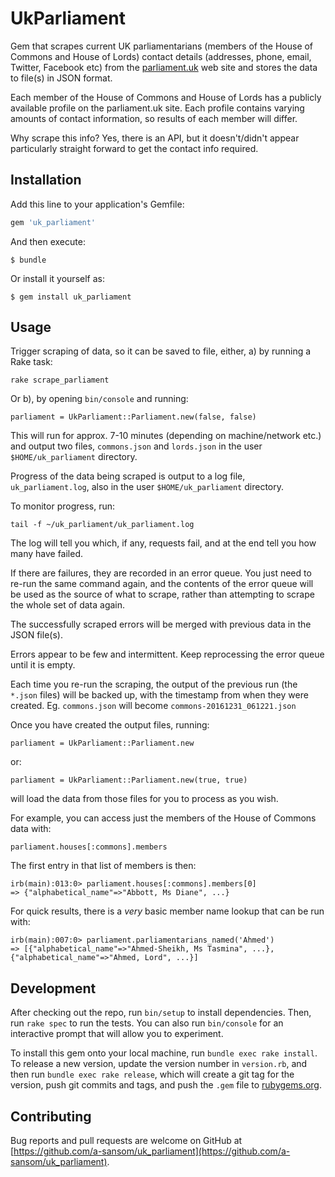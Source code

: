 # UkParliament

Gem that scrapes current UK parliamentarians (members of the House of Commons and House of Lords) contact details (addresses, phone, email, Twitter, Facebook etc) from the [parliament.uk](http://parliament.uk) web site and stores the data to file(s) in JSON format.

Each member of the House of Commons and House of Lords has a publicly available profile on the parliament.uk site. Each profile contains varying amounts of contact information, so results of each member will differ.

Why scrape this info? Yes, there is an API, but it doesn't/didn't appear particularly straight forward to get the contact info required.

## Installation

Add this line to your application's Gemfile:

```ruby
gem 'uk_parliament'
```

And then execute:

    $ bundle

Or install it yourself as:

    $ gem install uk_parliament

## Usage



Trigger scraping of data, so it can be saved to file, either, a) by running a Rake task:

    rake scrape_parliament

Or b), by opening `bin/console` and running:

    parliament = UkParliament::Parliament.new(false, false)

This will run for approx. 7-10 minutes (depending on machine/network etc.) and output two files, `commons.json` and `lords.json` in the user `$HOME/uk_parliament` directory.

Progress of the data being scraped is output to a log file, `uk_parliament.log`, also in the user `$HOME/uk_parliament` directory.

To monitor progress, run:

    tail -f ~/uk_parliament/uk_parliament.log

The log will tell you which, if any, requests fail, and at the end tell you how many have failed.

If there are failures, they are recorded in an error queue. You just need to re-run the same command again, and the contents of the error queue will be used as the source of what to scrape, rather than attempting to scrape the whole set of data again.

The successfully scraped errors will be merged with previous data in the JSON file(s).

Errors appear to be few and intermittent. Keep reprocessing the error queue until it is empty.

Each time you re-run the scraping, the output of the previous run (the `*.json` files) will be backed up, with the timestamp from when they were created. Eg. `commons.json` will become `commons-20161231_061221.json`

Once you have created the output files, running:

    parliament = UkParliament::Parliament.new

or:

    parliament = UkParliament::Parliament.new(true, true)

will load the data from those files for you to process as you wish.

For example, you can access just the members of the House of Commons data with:

    parliament.houses[:commons].members

The first entry in that list of members is then:

    irb(main):013:0> parliament.houses[:commons].members[0]
    => {"alphabetical_name"=>"Abbott, Ms Diane", ...}

For quick results, there is a _very_ basic member name lookup that can be run with:

    irb(main):007:0> parliament.parliamentarians_named('Ahmed')
    => [{"alphabetical_name"=>"Ahmed-Sheikh, Ms Tasmina", ...}, {"alphabetical_name"=>"Ahmed, Lord", ...}]

## Development

After checking out the repo, run `bin/setup` to install dependencies. Then, run `rake spec` to run the tests. You can also run `bin/console` for an interactive prompt that will allow you to experiment.

To install this gem onto your local machine, run `bundle exec rake install`. To release a new version, update the version number in `version.rb`, and then run `bundle exec rake release`, which will create a git tag for the version, push git commits and tags, and push the `.gem` file to [rubygems.org](https://rubygems.org).

## Contributing

Bug reports and pull requests are welcome on GitHub at [https://github.com/a-sansom/uk_parliament](https://github.com/a-sansom/uk_parliament).


